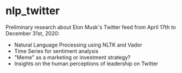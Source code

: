 # nlp_twitter
Preliminary research about Elon Musk's Twitter feed from April 17th to December 31st, 2020:

- Natural Language Processing using NLTK and Vador 
- Time Series for sentiment analysis
- "Meme" as a marketing or investment strategy? 
- Insights on the human perceptions of leadership on Twitter
